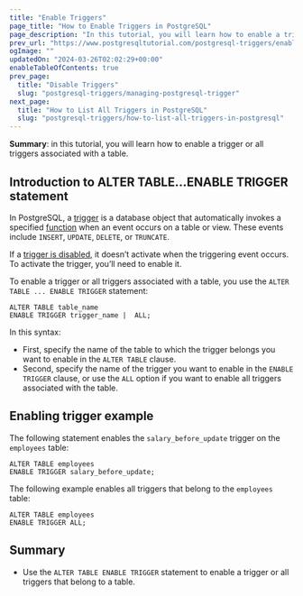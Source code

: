 ```yaml
---
title: "Enable Triggers"
page_title: "How to Enable Triggers in PostgreSQL"
page_description: "In this tutorial, you will learn how to enable a trigger or all triggers associated with a table."
prev_url: "https://www.postgresqltutorial.com/postgresql-triggers/enable-triggers/"
ogImage: ""
updatedOn: "2024-03-26T02:02:29+00:00"
enableTableOfContents: true
prev_page: 
  title: "Disable Triggers"
  slug: "postgresql-triggers/managing-postgresql-trigger"
next_page: 
  title: "How to List All Triggers in PostgreSQL"
  slug: "postgresql-triggers/how-to-list-all-triggers-in-postgresql"
---
```





**Summary**: in this tutorial, you will learn how to enable a trigger or all triggers associated with a table.


## Introduction to ALTER TABLE…ENABLE TRIGGER statement

In PostgreSQL, a [trigger](introduction-postgresql-trigger) is a database object that automatically invokes a specified [function](../postgresql-plpgsql/postgresql-create-function) when an event occurs on a table or view. These events include `INSERT`, `UPDATE`, `DELETE`, or `TRUNCATE`.

If a [trigger is disabled](managing-postgresql-trigger), it doesn’t activate when the triggering event occurs. To activate the trigger, you’ll need to enable it.

To enable a trigger or all triggers associated with a table, you use the `ALTER TABLE ... ENABLE TRIGGER` statement:


```
ALTER TABLE table_name
ENABLE TRIGGER trigger_name |  ALL;
```
In this syntax:

* First, specify the name of the table to which the trigger belongs you want to enable in the `ALTER TABLE` clause.
* Second, specify the name of the trigger you want to enable in the `ENABLE TRIGGER` clause, or use the `ALL` option if you want to enable all triggers associated with the table.


## Enabling trigger example

The following statement enables the `salary_before_update` trigger on the `employees` table:


```
ALTER TABLE employees
ENABLE TRIGGER salary_before_update;
```
The following example enables all triggers that belong to the `employees` table:


```
ALTER TABLE employees
ENABLE TRIGGER ALL;
```

## Summary

* Use the `ALTER TABLE ENABLE TRIGGER` statement to enable a trigger or all triggers that belong to a table.

